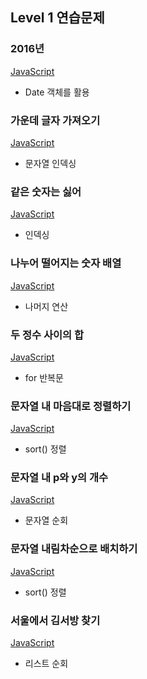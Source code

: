## Level 1 연습문제

### 2016년
[JavaScript](2016년/solution.js)
- Date 객체를 활용

### 가운데 글자 가져오기
[JavaScript](가운데%20글자%20가져오기/solution.js)
- 문자열 인덱싱

### 같은 숫자는 싫어
[JavaScript](같은%20숫자는%20싫어/solution.js)
- 인덱싱

### 나누어 떨어지는 숫자 배열
[JavaScript](나누어%20떨어지는%20숫자%20배열/solution.js)
- 나머지 연산

### 두 정수 사이의 합
[JavaScript](두%20정수%20사이의%20합/solution.js)
- for 반복문

### 문자열 내 마음대로 정렬하기
[JavaScript](문자열%20내%20마음대로%20정렬하기/solution.js)
- sort() 정렬

### 문자열 내 p와 y의 개수
[JavaScript](문자열%20내%20p와%20y의%20개수/solution.js)
- 문자열 순회

### 문자열 내림차순으로 배치하기
[JavaScript](문자열%20내림차순으로%20배치하기/solution.js)
- sort() 정렬

### 서울에서 김서방 찾기
[JavaScript](서울에서%20김서방%20찾기/solution.js)
- 리스트 순회

